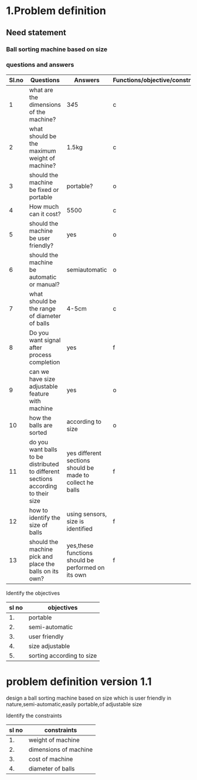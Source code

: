 # 1.Problem definition
## Need statement 


### Ball sorting machine based on size
 ### questions and answers
|Sl.no |Questions |Answers |Functions/objective/constraints|
|------|----------|--------|-------------------------------|
|1|what are the dimensions of the machine?|3*4*5|c|
|2|what should be the maximum weight of machine?|1.5kg|c|
|3|should the machine be fixed or portable|portable?|o|
|4|How much can it cost?|5500|c|
|5|should the machine be user friendly?|yes|o|
|6|should the machine be automatic or manual?|semiautomatic|o|
|7|what should be the range of diameter of balls|4-5cm|c|
|8|Do you want signal after process completion|yes|f|
|9|can we have size adjustable feature with machine|yes|o|
|10|how the balls are sorted|according to size|o|
|11|do you want balls to be distributed to different sections according to their size|yes different sections should be made to collect he balls|f|
|12|how to identify the size of balls|using sensors, size is identified|f|
|13|should the machine pick and place the balls on its own?|yes,these functions should be performed on its own|f|


Identify the objectives


|sl no|objectives|
|-----|----------|
|1.| portable|
|2.| semi-automatic |
|3.| user friendly|
|4.| size adjustable|
|5.| sorting according to size|

# problem definition version 1.1
design a  ball sorting machine based on size which is user friendly in nature,semi-automatic,easily portable,of adjustable size 

Identify the constraints

|sl no|constraints|
|-----|-----------|
|1.|weight of machine|
|2.|dimensions of machine|
|3.|cost of machine|
|4.|diameter of balls|








 